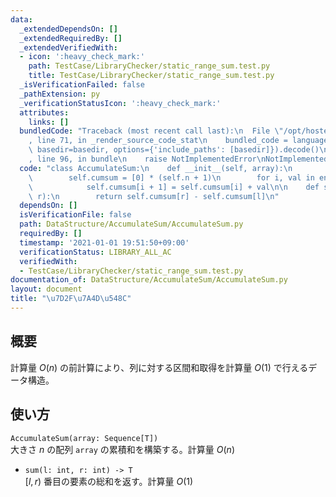 ```yaml
---
data:
  _extendedDependsOn: []
  _extendedRequiredBy: []
  _extendedVerifiedWith:
  - icon: ':heavy_check_mark:'
    path: TestCase/LibraryChecker/static_range_sum.test.py
    title: TestCase/LibraryChecker/static_range_sum.test.py
  _isVerificationFailed: false
  _pathExtension: py
  _verificationStatusIcon: ':heavy_check_mark:'
  attributes:
    links: []
  bundledCode: "Traceback (most recent call last):\n  File \"/opt/hostedtoolcache/Python/3.10.2/x64/lib/python3.10/site-packages/onlinejudge_verify/documentation/build.py\"\
    , line 71, in _render_source_code_stat\n    bundled_code = language.bundle(stat.path,\
    \ basedir=basedir, options={'include_paths': [basedir]}).decode()\n  File \"/opt/hostedtoolcache/Python/3.10.2/x64/lib/python3.10/site-packages/onlinejudge_verify/languages/python.py\"\
    , line 96, in bundle\n    raise NotImplementedError\nNotImplementedError\n"
  code: "class AccumulateSum:\n    def __init__(self, array):\n        self.n = len(array)\n\
    \        self.cumsum = [0] * (self.n + 1)\n        for i, val in enumerate(array):\n\
    \            self.cumsum[i + 1] = self.cumsum[i] + val\n\n    def sum(self, l,\
    \ r):\n        return self.cumsum[r] - self.cumsum[l]\n"
  dependsOn: []
  isVerificationFile: false
  path: DataStructure/AccumulateSum/AccumulateSum.py
  requiredBy: []
  timestamp: '2021-01-01 19:51:50+09:00'
  verificationStatus: LIBRARY_ALL_AC
  verifiedWith:
  - TestCase/LibraryChecker/static_range_sum.test.py
documentation_of: DataStructure/AccumulateSum/AccumulateSum.py
layout: document
title: "\u7D2F\u7A4D\u548C"
---
```


## 概要
計算量 $O(n)$ の前計算により、列に対する区間和取得を計算量 $O(1)$ で行えるデータ構造。

## 使い方
`AccumulateSum(array: Sequence[T])`  
大きさ $n$ の配列 `array` の累積和を構築する。計算量 $O(n)$

- `sum(l: int, r: int) -> T`  
$\lbrack l, r)$ 番目の要素の総和を返す。計算量 $O(1)$
